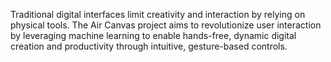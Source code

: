Traditional digital interfaces limit creativity and 
interaction by relying on physical tools. The Air 
Canvas project aims to revolutionize user 
interaction by leveraging machine learning to 
enable hands-free, dynamic digital creation and 
productivity through intuitive, gesture-based 
controls.


